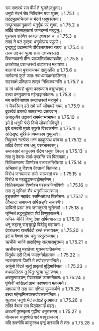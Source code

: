 

  
राम दाशरथे राम वीर्यं ते श्रूयतेऽद्भुतम्।  
धनुषो भेदनं चैव निखिलेन मया श्रुतम् ॥ 1.75.1 ॥   
तदद्भुतमचिन्त्यं च भेदनं धनुषस्त्वया।  
तच्छ्रुत्वाहमनुप्राप्तो धनुर्गृह्य परं शुभम् ॥ 1.75.2 ॥   
तदिदं घोरसङ्काशं जामदग्न्यं महद्धनुः।  
पूरयस्व शरेणैव स्वबलं दर्शयस्व च ॥ 1.75.3 ॥   
तदहं ते बलं दृष्ट्वा धनुषोऽस्य प्रपूरणे।  
द्वन्द्वयुद्धं प्रदास्यामि वीर्यश्लाघ्यस्य राघव ॥ 1.75.4 ॥   
तस्य तद्वचनं श्रुत्वा राजा दशरथस्तदा।  
विषण्णवदनो दीनः प्राञ्जलिर्वाक्यमब्रवीत् ॥ 1.75.5 ॥   
क्षत्ररोषात् प्रशान्तस्त्वं ब्राह्मणश्च महायशाः।  
बालानां मम पुत्राणामभयं दातुमर्हसि ॥ 1.75.6 ॥   
भार्गवाणां कुले जातः स्वाध्यायव्रतशालिनाम्।  
सहस्राक्षे प्रतिज्ञाय शस्त्रं निक्षिप्तवानसि ॥ 1.75.7 ॥   
स त्वं धर्मपरो भूत्वा काश्यपाय वसुन्धराम्।  
दत्त्वा वनमुपागम्य महेन्द्रकृतकेतनः ॥ 1.75.8 ॥   
मम सर्वविनाशाय सम्प्राप्तस्त्वं महामुने।  
न चैकस्मिन् हते रामे सर्वे जीवामहे वयम् ॥ 1.75.9 ॥   
ब्रुवत्येवं दशरथे जामदग्न्यः प्रतापवान्।  
अनादृत्यैव तद्वाक्यं राममेवाभ्यभाषत ॥ 1.75.10 ॥   
इमे द्वे धनुषी श्रेष्ठे दिव्ये लोकाभिविश्रुते।  
दृढे बलवती मुख्ये सुकृते विश्वकर्मणा ॥ 1.75.11 ॥   
अतिसृष्टं सुरैरेकं त्र्यम्बकाय युयुत्सवे।  
त्रिपुरघ्नं नरश्रेष्ठ भग्नं काकुत्स्थ यत्त्वया ॥ 1.75.12 ॥   
तदिदं वैष्णवं राम धनुः परमभास्वरम्।  
समानसारं काकुत्स्थ रौद्रेण धनुषा त्विदम् ॥ 1.75.13 ॥   
तदा तु देवताः सर्वाः पृच्छन्ति स्म पितामहम्।  
शितिकण्ठस्य विष्णोश्च बलाबलनिरीक्षया ॥ 1.75.14 ॥   
अभिप्रायं तु विज्ञाय देवतानां पितामहः।  
विरोधं जनयामास तयोः सत्यवतां वरः ॥ 1.75.15 ॥   
विरोधे च महद्युद्धमभवद्रोमहर्षणम्।  
शितिकण्ठस्य विष्णोश्च परस्परजिगीषिणोः ॥ 1.75.16 ॥   
तदा तु जृम्भितं शैवं धनुर्भीमपराक्रमम्।  
हुङ्कारेण महादेवः स्तम्भितोऽथ त्रिलोचनः ॥ 1.75.17 ॥   
देवैस्तदा समागम्य सर्षिसङ्घैः सचारणैः।  
याचितौ प्रशमं तत्र जग्मतुस्तौ सुरोत्तमौ ॥ 1.75.18 ॥   
जृम्भितं तद्धनुर्दृष्ट्वा शैवं विष्णुपराक्रमैः।  
अधिकं मेनिरे विष्णुं देवाः सर्षिगणास्तदा ॥ 1.75.19 ॥   
धनू रुद्रस्तु सङ्क्रुद्धो विदेहेषु महायशाः।  
देवरातस्य राजर्षेर्ददौ हस्ते ससायकम् ॥ 1.75.20 ॥   
इदं च वैष्णवं राम धनुः परपुरञ्जयम्।  
ऋचीके भार्गवे प्रादाद्विष्णुः सन्न्यासमुत्तमम् ॥ 1.75.21 ॥   
ऋचीकस्तु महातेजाः पुत्रस्याप्रतिकर्मणः।  
पितुर्मम ददौ दिव्यं जमदग्नेर्महात्मनः ॥ 1.75.22 ॥   
न्यस्तशस्त्रे पितरि मे तपोबलसमन्विते।  
अर्जुनो विदधे मृत्युं प्राकृतां बुद्धिमास्थितः ॥ 1.75.23 ॥   
वधमप्रतिरूपं तु पितुः श्रुत्वा सुदारुणम्।  
क्षत्रमुत्सादयन् रोषाज्जातं जातमनेकशः ॥ 1.75.24 ॥   
पृथिवीं चाखिलां प्राप्य काश्यपाय महात्मने।  
यज्ञस्यान्ते तदा राम दक्षिणां पुण्यकर्मणे ॥ 1.75.25 ॥   
दत्त्वा महेन्द्रनिलयस्तपोबलसमन्वितः।  
श्रुतवान् धनुषो भेदं ततोऽहं द्रुतमागतः ॥ 1.75.26 ॥   
तदिदं वैष्णवं राम पितृपैतामहं महत्।  
क्षत्रधर्मं पुरस्कृत्य गृह्णीष्व धनुरुत्तमम् ॥ 1.75.27 ॥   
योजयस्व धनुश्श्रेष्ठे शरं परपुरञ्जयम्।  
यदि शक्नोषि काकुत्स्थ द्वन्द्वं दास्यामि ते ततः ॥ 1.75.28 ॥   
